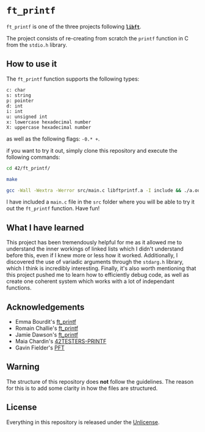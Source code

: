 # ```ft_printf```
```ft_printf``` is one of the three projects following [**```libft```**](https://github.com/maxdesalle/42/tree/main/libft).

The project consists of re-creating from scratch the ```printf``` function in C from the ```stdio.h``` library.

## How to use it
The ```ft_printf``` function supports the following types: 
```
c: char
s: string
p: pointer
d: int
i: int
u: unsigned int
x: lowercase hexadecimal number
X: uppercase hexadecimal number
```

as well as the following flags: ```-0.* +```.

if you want to try it out, simply clone this repository and execute the following commands:
```bash
cd 42/ft_printf/
```
```bash
make
```
```bash
gcc -Wall -Wextra -Werror src/main.c libftprintf.a -I include && ./a.out
```

I have included a ```main.c``` file in the ```src``` folder where you will be able to try it out the ```ft_printf``` function. Have fun!

## What I have learned
This project has been tremendously helpful for me as it allowed me to understand the inner workings of linked lists which I didn't understand before this, even if I knew more or less how it worked. Additionally, I discovered the use of variadic arguments through the ```stdarg.h``` library, which I think is incredibly interesting. Finally, it's also worth mentioning that this project pushed me to learn how to efficiently debug code, as well as create one coherent system which works with a lot of independant functions.

## Acknowledgements
- Emma Bourdit's [ft_printf](https://github.com/emmabrdt/ft_printf)
- Romain Challie's [ft_printf](https://github.com/rchallie/ft_printf)
- Jamie Dawson's [ft_printf](https://github.com/JamieDawson/printf)
- Maia Chardin's [42TESTERS-PRINTF](https://github.com/JamieDawson/printf)
- Gavin Fielder's [PFT](https://github.com/gavinfielder/pft)

## Warning
The structure of this repository does **not** follow the guidelines.
The reason for this is to add some clarity in how the files are structured.

## License
Everything in this repository is released under the [Unlicense](https://github.com/maxdesalle/42/blob/main/LICENSE).
